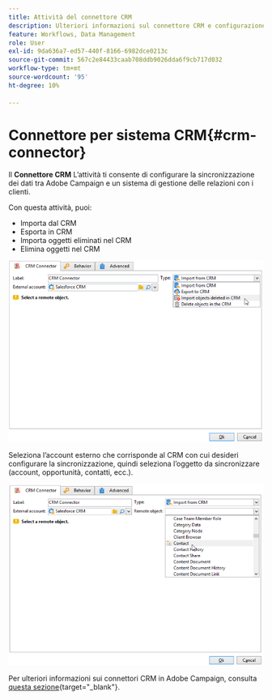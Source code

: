 ```yaml
---
title: Attività del connettore CRM
description: Ulteriori informazioni sul connettore CRM e configurazione della sincronizzazione dati
feature: Workflows, Data Management
role: User
exl-id: 9da636a7-ed57-440f-8166-6982dce0213c
source-git-commit: 567c2e84433caab708ddb9026dda6f9cb717d032
workflow-type: tm+mt
source-wordcount: '95'
ht-degree: 10%

---
```


# Connettore per sistema CRM{#crm-connector}

Il **Connettore CRM** L’attività ti consente di configurare la sincronizzazione dei dati tra Adobe Campaign e un sistema di gestione delle relazioni con i clienti.

Con questa attività, puoi:

* Importa dal CRM
* Esporta in CRM
* Importa oggetti eliminati nel CRM
* Elimina oggetti nel CRM

![](assets/crm_task_select_op.png)

Seleziona l’account esterno che corrisponde al CRM con cui desideri configurare la sincronizzazione, quindi seleziona l’oggetto da sincronizzare (account, opportunità, contatti, ecc.).

![](assets/crm_task_select_obj.png)

Per ulteriori informazioni sui connettori CRM in Adobe Campaign, consulta [questa sezione](https://experienceleague.adobe.com/docs/campaign/campaign-v8/connect/ac-crm/crm.html){target="_blank"}.
